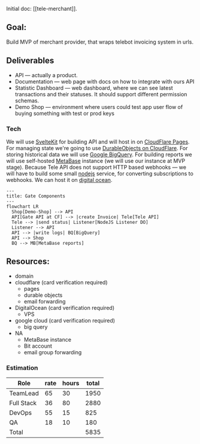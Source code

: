 Initial doc: [[tele-merchant]].

## Goal:
Build MVP of merchant provider, that wraps telebot invoicing system in urls.
## Deliverables
- API — actually a product.
- Documentation — web page with docs on how to integrate with ours API
- Statistic Dashboard — web dashboard, where we can see latest transactions and their statuses. It should support different permission schemas.
- Demo Shop — environment where users could test app user flow of buying something with test or prod keys
### Tech
We will use [SvelteKit](https://svelte.dev/docs/kit/introduction) for building API and will host in on [CloudFlare Pages](https://pages.cloudflare.com/). For managing state we're going to use [DurableObjects on CloudFlare](https://developers.cloudflare.com/durable-objects/). For storing historical data we will use [Google BigQuery](https://cloud.google.com/bigquery). For building reports we will use self-hosted [MetaBase](https://www.metabase.com/) instance (we will use our instance at MVP stage). Because Tele API does not support HTTP based webhooks — we will have to build some small [nodejs](nodejs.org) service, for converting subscriptions to webhooks. We can host it on [digital ocean](digitalocean.com).
```mermaid
---
title: Gate Components 
---
flowchart LR 
  Shop[Demo-Shop] --> API
  API[Gate API at CF] --> |create Invoice| Tele[Tele API]
  Tele --> |send status| Listener[NodeJS Listener DO]
  Listener --> API
  API --> |write logs| BQ[BigQuery]
  API --> Shop
  BQ --> MB[MetaBase reports]
```
## Resources:
- domain
- cloudflare (card verification required)
	- pages
	- durable objects
	- email forwarding
- DigitalOcean (card verification required)
	- VPS
- google cloud (card verification required)
	- big query 
- NA
	- MetaBase instance
	- Bit account
	- email group forwarding

### Estimation
| Role       | rate | hours | total |
| ---------- | ---- | ----- | ----- |
| TeamLead   | 65   | 30    | 1950  |
| Full Stack | 36   | 80    | 2880  |
| DevOps     | 55   | 15    | 825   |
| QA         | 18   | 10    | 180   |
| Total      |      |       | 5835  |
